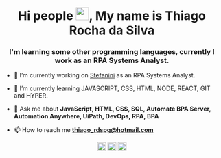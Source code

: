 <h1 align="center">Hi people <img src="https://greenpng.com/wp-content/uploads/2021/03/publicdomainq-0053751uinyaw-190x300.png" width="30px">, My name is Thiago Rocha da Silva</h1>
<h3 align="center">I'm learning some other programming languages, currently I work as an RPA Systems Analyst.</h3>

- 🔭 I’m currently working on [Stefanini](https://stefanini.com/pt-br) as an RPA Systems Analyst.

- 🌱 I’m currently learning JAVASCRIPT, CSS, HTML, NODE, REACT, GIT and HYPER.

- 💬 Ask me about **JavaScript, HTML, CSS, SQL, Automate BPA Server, Automation Anywhere, UiPath, DevOps, RPA, BPA**

- 📫 How to reach me **thiago_rdspg@hotmail.com**

<p align="center">
<a href="https://www.linkedin.com/in/thiago-rocha-da-silva-03bb7627/" target="blank"><img align="center" src="https://cdn-icons-png.flaticon.com/512/174/174857.png" alt="thiagorochadasilva" height="20" width="20" /></a>
<a href="https://www.facebook.com/thiago.rdspg" target="blank"><img align="center" src="https://upload.wikimedia.org/wikipedia/commons/thumb/c/cd/Facebook_logo_%28square%29.png/800px-Facebook_logo_%28square%29.png" alt="thiagorochadasilva" height="20" width="20" /></a>
<a href="https://www.instagram.com/thiago.rdspg/" target="blank"><img align="center" src="https://upload.wikimedia.org/wikipedia/commons/thumb/a/a5/Instagram_icon.png/2048px-Instagram_icon.png" alt="thiagorochadasilva" height="20" width="20" /></a>
</p>

